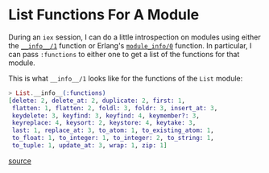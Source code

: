 # List Functions For A Module

During an `iex` session, I can do a little introspection on modules using
either the
[`__info__/1`](http://elixir-lang.org/docs/stable/elixir/Module.html#__info__/1)
function or Erlang's
[`module_info/0`](http://erlang.org/doc/man/erlang.html#module_info-0)
function. In particular, I can pass `:functions` to either one to get a list
of the functions for that module.

This is what `__info__/1` looks like for the functions of the `List`
module:

```elixir
> List.__info__(:functions)
[delete: 2, delete_at: 2, duplicate: 2, first: 1,
 flatten: 1, flatten: 2, foldl: 3, foldr: 3, insert_at: 3,
 keydelete: 3, keyfind: 3, keyfind: 4, keymember?: 3,
 keyreplace: 4, keysort: 2, keystore: 4, keytake: 3,
 last: 1, replace_at: 3, to_atom: 1, to_existing_atom: 1,
 to_float: 1, to_integer: 1, to_integer: 2, to_string: 1,
 to_tuple: 1, update_at: 3, wrap: 1, zip: 1]
```

[source](http://stackoverflow.com/questions/28664119/in-elixir-is-there-any-way-to-get-a-module-to-list-its-functions)
